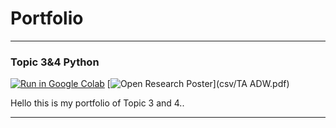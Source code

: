 # Portfolio
---

### Topic 3&4 Python

[![Run in Google Colab](https://img.shields.io/badge/Colab-Run_in_Google_Colab-blue?logo=Google&logoColor=FDBA18)](https://colab.research.google.com/drive/1_RH6WAcKVGuTZSAic4cz18jyuGfxaRBf#scrollTo=KYUBmL7oRhl9)
[![Open Research Poster](https://img.shields.io/badge/PDF-Open%20PDF-red)](csv/TA ADW.pdf)
<div style="text-align: justify">Hello this is my portfolio of Topic 3 and 4..</div>



---

